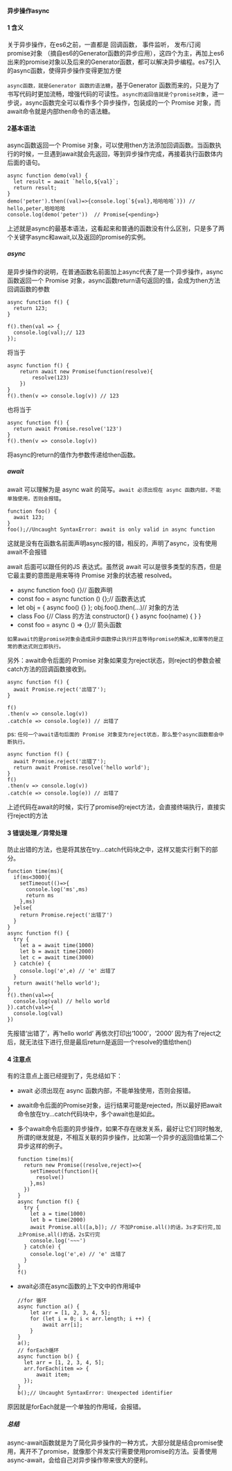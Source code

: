 #### 异步操作async
#### 1 含义
关于异步操作，在es6之前，一直都是
回调函数，
事件监听，
发布/订阅
promise对象
（摘自es6的Generator函数的异步应用），这四个为主，再加上es6出来的promise对象以及后来的Generator函数，都可以解决异步编程。es7引入的async函数，使得异步操作变得更加方便

`async函数，就是Generator 函数的语法糖`，基于Generator 函数而来的，只是为了书写代码时更加流畅，增强代码的可读性。`async的返回值就是个promise对象`，进一步说，async函数完全可以看作多个异步操作，包装成的一个 Promise 对象，而await命令就是内部then命令的语法糖。

#### 2基本语法
  async函数返回一个 Promise 对象，可以使用then方法添加回调函数。当函数执行的时候，一旦遇到await就会先返回，等到异步操作完成，再接着执行函数体内后面的语句。

    async function demo(val) {
      let result = await `hello,${val}`;
      return result;
    }
    demo('peter').then((val)=>{console.log(`${val},哈哈哈哈`)}) // hello,peter,哈哈哈哈
    console.log(demo('peter'))  // Promise{<pending>}
  
  上述就是async的最基本语法，这看起来和普通的函数没有什么区别，只是多了两个关键字async和await,以及返回的promise的实例。

  ##### async
  是异步操作的说明，在普通函数名前面加上async代表了是一个异步操作，async函数返回一个 Promise 对象，async函数return语句返回的值，会成为then方法回调函数的参数

    async function f() {
      return 123;
    }

    f().then(val => {
      console.log(val);// 123
    });
  将当于

    async function f() {
        return await new Promise(function(resolve){
            resolve(123)
        })
    }
    f().then(v => console.log(v)) // 123
  
  也将当于

    async function f() {
      return await Promise.resolve('123')
    }
    f().then(v => console.log(v))
  将async的return的值作为参数传递给then函数。

  ##### await
  await 可以理解为是 async wait 的简写。`await 必须出现在 async 函数内部，不能单独使用，否则会报错`。

    function foo() {
      await 123;
    }
    foo();//Uncaught SyntaxError: await is only valid in async function
  这就是没有在函数名前面声明async报的错，相反的，声明了async，没有使用await不会报错

  await 后面可以跟任何的JS 表达式。虽然说 await 可以是很多类型的东西，但是它最主要的意图是用来等待 Promise 对象的状态被 resolved。
  
  * async function foo() {}// 函数声明
  * const foo = async function () {};// 函数表达式
  * let obj = { async foo() {} };
     obj.foo().then(...)// 对象的方法
  * class Foo {// Class 的方法
      constructor() {  }
      async foo(name) { }
    }
  * const foo = async () => {};// 箭头函数

  `如果await的是promise对象会造成异步函数停止执行并且等待promise的解决,如果等的是正常的表达式则立即执行。`

  另外：await命令后面的 Promise 对象如果变为reject状态，则reject的参数会被catch方法的回调函数接收到。

    async function f() {
      await Promise.reject('出错了');
    }

    f()
    .then(v => console.log(v))
    .catch(e => console.log(e)) // 出错了

  ps: `任何一个await语句后面的 Promise 对象变为reject状态，那么整个async函数都会中断执行。`
    
    async function f() {
      await Promise.reject('出错了');
      return await Promise.resolve('hello world');
    }
    f()
    .then(v => console.log(v))
    .catch(e => console.log(e)) // 出错了
  上述代码在await的时候，实行了promise的reject方法，会直接终端执行，直接实行reject的方法

#### 3 错误处理／异常处理

  防止出错的方法，也是将其放在try...catch代码块之中，这样又能实行剩下的部分。
  
    function time(ms){
      if(ms<3000){
        setTimeout(()=>{
          console.log('ms',ms)
          return ms
        },ms)
      }else{
        return Promise.reject('出错了')
      }
    }
    async function f() {
      try {
        let a = await time(1000)
        let b = await time(2000)
        let c = await time(3000)
      } catch(e) {
        console.log('e',e) // 'e' 出错了
      }
      return await('hello world');
    }
    f().then(val=>{
      console.log(val) // hello world
    }).catch(val=>{
      console.log(val)
    })
  先报错‘出错了’，再‘hello world’ 再依次打印出‘1000’，‘2000’
  因为有了reject之后，就无法往下进行,但是最后return是返回一个resolve的值给then()
#### 4 注意点
有的注意点上面已经提到了，先总结如下：
* await 必须出现在 async 函数内部，不能单独使用，否则会报错。
* await命令后面的Promise对象，运行结果可能是rejected，所以最好把await命令放在try...catch代码块中，多个await也是如此。
* 多个await命令后面的异步操作，如果不存在继发关系，最好让它们同时触发,所谓的继发就是，不相互关联的异步操作，比如第一个异步的返回值给第二个异步这样的例子。

      function time(ms){
        return new Promise((resolve,reject)=>{
          setTimeout(function(){
            resolve()
          },ms)
        })
      }
      async function f() {
        try {
          let a = time(1000)
          let b = time(2000)
          await Promise.all([a,b]); // 不加Promise.all()的话，3s才实行完,加上Promise.all()的话，2s实行完
          console.log('~~~')
        } catch(e) {
          console.log('e',e) // 'e' 出错了
        }
      }
      f()
* await必须在async函数的上下文中的作用域中

      //for 循环
      async function a() {
          let arr = [1, 2, 3, 4, 5];
          for (let i = 0; i < arr.length; i ++) {
              await arr[i];
          }
      }
      a();
      // forEach循环
      async function b() {
        let arr = [1, 2, 3, 4, 5];
        arr.forEach(item => {
            await item;
        });
      }
      b();// Uncaught SyntaxError: Unexpected identifier
原因就是forEach就是一个单独的作用域，会报错。

##### 总结
  async-await函数就是为了简化异步操作的一种方式，大部分就是结合promise使用，离开不了promise，就像那个并发实行需要使用promise的方法。妥善使用async-await，会给自己对异步操作带来很大的便利。